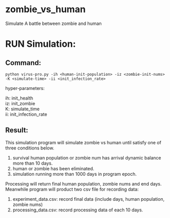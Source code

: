 # zombie_vs_human
Simulate A battle between zombie and human

# RUN Simulation:
## Command:
```shell
python virus-pro.py -ih <human-init-population> -iz <zombie-init-nums> -K <simulate-time> -ii <init_infection_rate>
```
hyper-parameters:
  
  ih: init_health  
  iz: init_zombie  
  K: simulate_time  
  ii: init_infection_rate

## Result:
  This simulation program will simulate zombie vs human until satisfy one of three conditions below.
  1. survival human population or zombie num has arrival dynamic balance more than 10 days.
  2. human or zombie has been eliminated.
  3. simulation running more than 1000 days in program epoch.
  
  Processing will return final human population, zombie nums and end days. 
  Meanwhile program will product two csv file for recording data:
  1. experiment_data.csv:  record final data (include days, human population, zombie nums)
  2. processing_data.csv:  record processing data of each 10 days.
